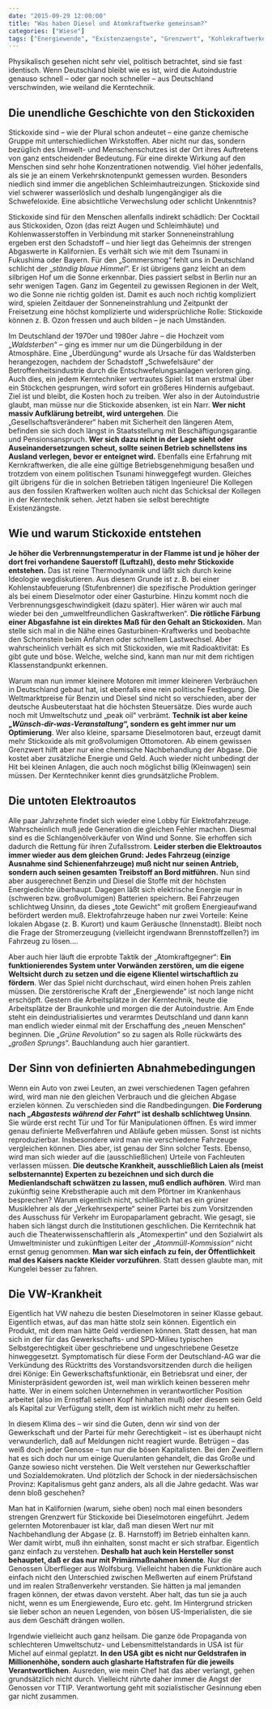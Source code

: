 ```yaml
---
date: "2015-09-29 12:00:00"
title: "Was haben Diesel und Atomkraftwerke gemeinsam?"
categories: ["Wiese"]
tags: ["Energiewende", "Existenzaengste", "Grenzwert", "Kohlekraftwerke", "Notstromdiesel", "Peak-oil", "Schlangenoel", "Stickoxide"]
---
```


Physikalisch gesehen nicht sehr viel, politisch betrachtet, sind sie fast identisch. Wenn Deutschland bleibt wie es ist, wird die Autoindustrie genauso schnell – oder gar noch schneller – aus Deutschland verschwinden, wie weiland die Kerntechnik.


## Die unendliche Geschichte von den Stickoxiden

Stickoxide sind – wie der Plural schon andeutet – eine ganze chemische Gruppe mit unterschiedlichen Wirkstoffen. Aber nicht nur das, sondern bezüglich des Umwelt- und Menschenschutzes ist der Ort ihres Auftretens von ganz entscheidender Bedeutung. Für eine direkte Wirkung auf den Menschen sind sehr hohe Konzentrationen notwendig. Viel höher jedenfalls, als sie je an einem Verkehrsknotenpunkt gemessen wurden. Besonders niedlich sind immer die angeblichen Schleimhautreizungen. Stickoxide sind viel schwerer wasserlöslich und deshalb lungengängiger als die Schwefeloxide. Eine absichtliche Verwechslung oder schlicht Unkenntnis?

Stickoxide sind für den Menschen allenfalls indirekt schädlich: Der Cocktail aus Stickoxiden, Ozon (das reizt Augen und Schleimhäute) und Kohlenwasserstoffen in Verbindung mit starker Sonneneinstrahlung ergeben erst den Schadstoff – und hier liegt das Geheimnis der strengen Abgaswerte in Kalifornien. Es verhält sich wie mit dem Tsunami in Fukushima oder Bayern. Für den „Sommersmog“ fehlt uns in Deutschland schlicht der „_ständig blaue Himmel_“. Er ist übrigens ganz leicht an dem silbrigen Hof um die Sonne erkennbar. Dies passiert selbst in Berlin nur an sehr wenigen Tagen. Ganz im Gegenteil zu gewissen Regionen in der Welt, wo die Sonne nie richtig golden ist. Damit es auch noch richtig kompliziert wird, spielen Zeitdauer der Sonneneinstrahlung und Zeitpunkt der Freisetzung eine höchst komplizierte und widersprüchliche Rolle: Stickoxide können z. B. Ozon fressen und auch bilden – je nach Umständen.

Im Deutschland der 1970er und 1980er Jahre – die Hochzeit vom „_Waldsterben_“ – ging es immer nur um die Düngerbildung in der Atmosphäre. Eine „Überdüngung“ wurde als Ursache für das Waldsterben herangezogen, nachdem der Schadstoff „Schwefelsäure“ der Betroffenheitsindustrie durch die Entschwefelungsanlagen verloren ging. Auch dies, ein jedem Kerntechniker vertrautes Spiel: Ist man erstmal über ein Stöckchen gesprungen, wird sofort ein größeres Hindernis aufgebaut. Ziel ist und bleibt, die Kosten hoch zu treiben. Wer also in der Autoindustrie glaubt, man müsse nur die Stickoxide absenken, ist ein Narr. __Wer nicht massiv Aufklärung betreibt, wird untergehen__. Die „Gesellschaftsveränderer“ haben mit Sicherheit den längeren Atem, befinden sie sich doch längst in Staatsstellung mit Beschäftigungsgarantie und Pensionsanspruch. __Wer sich dazu nicht in der Lage sieht oder Auseinandersetzungen scheut, sollte seinen Betrieb schnellstens ins Ausland verlegen, bevor er enteignet wird.__ Ebenfalls eine Erfahrung mit Kernkraftwerken, die alle eine gültige Betriebsgenehmigung besaßen und trotzdem von einem politischen Tsunami hinweggefegt wurden. Gleiches gilt übrigens für die in solchen Betrieben tätigen Ingenieure! Die Kollegen aus den fossilen Kraftwerken wollten auch nicht das Schicksal der Kollegen in der Kerntechnik sehen. Jetzt haben sie selbst berechtigte Existenzängste.


## Wie und warum Stickoxide entstehen

__Je höher die Verbrennungstemperatur in der Flamme ist und je höher der dort frei vorhandene Sauerstoff (Luftzahl), desto mehr Stickoxide entstehen.__ Das ist reine Thermodynamik und läßt sich durch keine Ideologie wegdiskutieren. Aus diesem Grunde ist z. B. bei einer Kohlenstaubfeuerung (Stufenbrenner) die spezifische Produktion geringer als bei einem Dieselmotor oder einer Gasturbine. Hinzu kommt noch die Verbrennungsgeschwindigkeit (dazu später). Hier wären wir auch mal wieder bei den „umweltfreundlichen Gaskraftwerken“. __Die rötliche Färbung einer Abgasfahne ist ein direktes Maß für den Gehalt an Stickoxiden.__ Man stelle sich mal in die Nähe eines Gasturbinen-Kraftwerks und beobachte den Schornstein beim Anfahren oder schnellem Lastwechsel. Aber wahrscheinlich verhält es sich mit Stickoxiden, wie mit Radioaktivität: Es gibt gute und böse. Welche, welche sind, kann man nur mit dem richtigen Klassenstandpunkt erkennen.

Warum man nun immer kleinere Motoren mit immer kleineren Verbräuchen in Deutschland gebaut hat, ist ebenfalls eine rein politische Festlegung. Die Weltmarktpreise für Benzin und Diesel sind nicht so verschieden, aber der deutsche Ausbeuterstaat hat die höchsten Steuersätze. Dies wurde auch noch mit Umweltschutz und „peak oil“ verbrämt. __Technik ist aber keine „_Wünsch-dir-was-Veranstaltung_“, sondern es geht immer nur um Optimierung__. Wer also kleine, sparsame Dieselmotoren baut, erzeugt damit mehr Stickoxide als mit großvolumigen Ottomotoren. Ab einem gewissen Grenzwert hilft aber nur eine chemische Nachbehandlung der Abgase. Die kostet aber zusätzliche Energie und Geld. Auch wieder nicht unbedingt der Hit bei kleinen Anlagen, die auch noch möglichst billig (Kleinwagen) sein müssen. Der Kerntechniker kennt dies grundsätzliche Problem.


## Die untoten Elektroautos

Alle paar Jahrzehnte findet sich wieder eine Lobby für Elektrofahrzeuge. Wahrscheinlich muß jede Generation die gleichen Fehler machen. Diesmal sind es die Schlangenölverkäufer von Wind und Sonne. Sie erhoffen sich dadurch die Rettung für ihren Zufallsstrom. __Leider sterben die Elektroautos immer wieder aus dem gleichen Grund: Jedes Fahrzeug (einzige Ausnahme sind Schienenfahrzeuge) muß nicht nur seinen Antrieb, sondern auch seinen gesamten Treibstoff an Bord mitführen.__ Nun sind aber ausgerechnet Benzin und Diesel die Stoffe mit der höchsten Energiedichte überhaupt. Dagegen läßt sich elektrische Energie nur in (schweren bzw. großvolumigen) Batterien speichern. Bei Fahrzeugen schlichtweg Unsinn, da dieses „tote Gewicht“ mit großem Energieaufwand befördert werden muß. Elektrofahrzeuge haben nur zwei Vorteile: Keine lokalen Abgase (z. B. Kurort) und kaum Geräusche (Innenstadt). Bleibt noch die Frage der Stromerzeugung (vielleicht irgendwann Brennstoffzellen?) im Fahrzeug zu lösen….

Aber auch hier läuft die erprobte Taktik der „Atomkraftgegner“: __Ein funktionierendes System unter Vorwänden zerstören, um die eigene Weltsicht durch zu setzen und die eigene Klientel wirtschaftlich zu fördern__. Wer das Spiel nicht durchschaut, wird einen hohen Preis zahlen müssen. Die zerstörerische Kraft der „Energiewende“ ist noch lange nicht erschöpft. Gestern die Arbeitsplätze in der Kerntechnik, heute die Arbeitsplätze der Braunkohle und morgen die der Autoindustrie. Am Ende steht ein deindustrialisiertes und verarmtes Deutschland und dann kann man endlich wieder einmal mit der Erschaffung des „neuen Menschen“ beginnen. Die „_Grüne Revolution_“ so zu sagen als Rolle rückwärts des „_großen Sprungs_“. Bauchlandung auch hier garantiert.


## Der Sinn von definierten Abnahmebedingungen

Wenn ein Auto von zwei Leuten, an zwei verschiedenen Tagen gefahren wird, wird man nie den gleichen Verbrauch und die gleichen Abgase erzielen können. Zu verschieden sind die Randbedingungen. __Die Forderung nach „_Abgastests während der Fahrt_“ ist deshalb schlichtweg Unsinn__. Sie würde erst recht Tür und Tor für Manipulationen öffnen. Es wird immer genau definierte Meßverfahren und Abläufe geben müssen. Sonst ist nichts reproduzierbar. Insbesondere wird man nie verschiedene Fahrzeuge vergleichen können. Dies aber, ist genau der Sinn solcher Tests. Ebenso, wird man sich wieder auf die (ausschließlichen) Urteile von Fachleuten verlassen müssen. __Die deutsche Krankheit, ausschließlich Laien als (meist selbsternannte) Experten zu bezeichnen und sich durch die Medienlandschaft schwätzen zu lassen, muß endlich aufhören__. Wird man zukünftig seine Krebstherapie auch mit dem Pförtner im Krankenhaus besprechen? Warum eigentlich nicht, schließlich hat es ein grüner Musiklehrer als der „Verkehrsexperte“ seiner Partei bis zum Vorsitzenden des Ausschuss für Verkehr im Europaparlament gebracht. Wie gesagt, sie haben sich längst durch die Institutionen geschlichen. Die Kerntechnik hat auch die Theaterwissenschaftlerin als „Atomexpertin“ und den Sozialwirt als Umweltminister und zukünftigen Leiter der „_Atommüll-Kommission_“ nicht ernst genug genommen. __Man war sich einfach zu fein, der Öffentlichkeit mal des Kaisers nackte Kleider vorzuführen__. Statt dessen glaubte man, mit Kungelei besser zu fahren.


## Die VW-Krankheit

Eigentlich hat VW nahezu die besten Dieselmotoren in seiner Klasse gebaut. Eigentlich etwas, auf das man hätte stolz sein können. Eigentlich ein Produkt, mit dem man hätte Geld verdienen können. Statt dessen, hat man sich in der für das Gewerkschafts- und SPD-Milieu typischen Selbstgerechtigkeit über geschriebene und ungeschriebene Gesetze hinweggesetzt. Symptomatisch für diese Form der Deutschland-AG war die Verkündung des Rücktritts des Vorstandsvorsitzenden durch die heiligen drei Könige: Ein Gewerkschaftsfunktionär, ein Betriebsrat und einer, der Ministerpräsident geworden ist, weil man wirklich keinen besseren mehr hatte. Wer in einem solchen Unternehmen in verantwortlicher Position arbeitet (also im Ernstfall seinen Kopf hinhalten muß) oder diesem sein Geld als Kapital zur Verfügung stellt, dem ist wirklich nicht mehr zu helfen.

In diesem Klima des – wir sind die Guten, denn wir sind von der Gewerkschaft und der Partei für mehr Gerechtigkeit – ist es überhaupt nicht verwunderlich, daß auf Meldungen nicht reagiert wurde. Betrügen – das weiß doch jeder Genosse – tun nur die bösen Kapitalisten. Bei den Zweiflern hat es sich doch nur um einige Querulanten gehandelt, die das Große und Ganze sowieso nicht verstehen. Die Welt verstehen nur Gewerkschaftler und Sozialdemokraten. Und plötzlich der Schock in der niedersächsischen Provinz: Kapitalismus geht ganz anders, als all die Jahre gedacht. Was war denn bloß geschehen?

Man hat in Kalifornien (warum, siehe oben) noch mal einen besonders strengen Grenzwert für Stickoxide bei Dieselmotoren eingeführt. Jedem gelernten Motorenbauer ist klar, daß man diesen Wert nur mit Nachbehandlung der Abgase (z. B. Harnstoff) im Betrieb einhalten kann. Wer damit wirbt, muß ihn einhalten, sonst macht er sich strafbar. Eigentlich ganz einfach zu verstehen. __Deshalb hat auch kein Hersteller sonst behauptet, daß er das nur mit Primärmaßnahmen könnte__. Nur die Genossen Überflieger aus Wolfsburg. Vielleicht haben die Funktionäre auch einfach nicht den Unterschied zwischen Meßwerten auf einem Prüfstand und im realen Straßenverkehr verstanden. Sie hätten ja mal jemanden fragen können, der etwas davon versteht. Aber halt, das tun sie ja auch nicht, wenn es um Energiewende, Euro etc. geht. Im Hintergrund stricken sie lieber schon an neuen Legenden, von bösen US-Imperialisten, die sie aus dem Geschäft drängen wollen.

Irgendwie vielleicht auch ganz heilsam. Die ganze öde Propaganda von schlechteren Umweltschutz- und Lebensmittelstandards in USA ist für Michel auf einmal geplatzt. __In den USA gibt es nicht nur Geldstrafen in Millionenhöhe, sondern auch glasharte Haftstrafen für die jeweils Verantwortlichen__. Ausreden, wie mein Chef hat das aber verlangt, gehen grundsätzlich nicht durch. Vielleicht rührte daher immer die Angst der Genossen vor TTIP. Verantwortung geht mit sozialistischer Gesinnung eben gar nicht zusammen.


